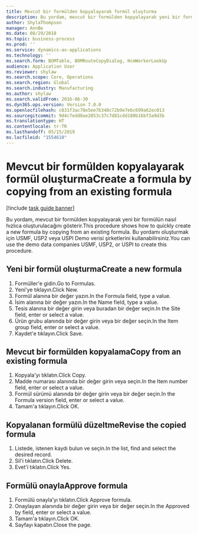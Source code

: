 ```yaml
---
title: Mevcut bir formülden kopyalayarak formül oluşturma
description: Bu yordam, mevcut bir formülden kopyalayarak yeni bir formülün nasıl hızlıca oluşturulacağını gösterir.
author: ShylaThompson
manager: AnnBe
ms.date: 08/29/2018
ms.topic: business-process
ms.prod: ''
ms.service: dynamics-ax-applications
ms.technology: ''
ms.search.form: BOMTable, BOMRouteCopyDialog, HcmWorkerLookUp
audience: Application User
ms.reviewer: shylaw
ms.search.scope: Core, Operations
ms.search.region: Global
ms.search.industry: Manufacturing
ms.author: shylaw
ms.search.validFrom: 2016-06-30
ms.dyn365.ops.version: Version 7.0.0
ms.openlocfilehash: c831f3ac78e5ee7b348c72b9e7ebc699a62ec013
ms.sourcegitcommit: 9d4c7edd0ae2053c37c7d81cdd180b16bf3a9d3b
ms.translationtype: HT
ms.contentlocale: tr-TR
ms.lasthandoff: 05/15/2019
ms.locfileid: "1554610"
---
```

# <a name="create-a-formula-by-copying-from-an-existing-formula"></a><span data-ttu-id="d3f88-103">Mevcut bir formülden kopyalayarak formül oluşturma</span><span class="sxs-lookup"><span data-stu-id="d3f88-103">Create a formula by copying from an existing formula</span></span>

[!include [task guide banner](../../includes/task-guide-banner.md)]

<span data-ttu-id="d3f88-104">Bu yordam, mevcut bir formülden kopyalayarak yeni bir formülün nasıl hızlıca oluşturulacağını gösterir.</span><span class="sxs-lookup"><span data-stu-id="d3f88-104">This procedure shows how to quickly create a new formula by copying from an existing formula.</span></span> <span data-ttu-id="d3f88-105">Bu yordamı oluşturmak için USMF, USP2 veya USPI Demo verisi şirketlerini kullanabilirsiniz.</span><span class="sxs-lookup"><span data-stu-id="d3f88-105">You can use the demo data companies USMF, USP2, or USPI to create this procedure.</span></span>


## <a name="create-a-new-formula"></a><span data-ttu-id="d3f88-106">Yeni bir formül oluşturma</span><span class="sxs-lookup"><span data-stu-id="d3f88-106">Create a new formula</span></span>
1. <span data-ttu-id="d3f88-107">Formüller'e gidin.</span><span class="sxs-lookup"><span data-stu-id="d3f88-107">Go to Formulas.</span></span>
2. <span data-ttu-id="d3f88-108">Yeni'ye tıklayın.</span><span class="sxs-lookup"><span data-stu-id="d3f88-108">Click New.</span></span>
3. <span data-ttu-id="d3f88-109">Formül alanına bir değer yazın.</span><span class="sxs-lookup"><span data-stu-id="d3f88-109">In the Formula field, type a value.</span></span>
4. <span data-ttu-id="d3f88-110">İsim alanına bir değer yazın.</span><span class="sxs-lookup"><span data-stu-id="d3f88-110">In the Name field, type a value.</span></span>
5. <span data-ttu-id="d3f88-111">Tesis alanına bir değer girin veya buradan bir değer seçin.</span><span class="sxs-lookup"><span data-stu-id="d3f88-111">In the Site field, enter or select a value.</span></span>
6. <span data-ttu-id="d3f88-112">Ürün grubu alanında bir değer girin veya bir değer seçin.</span><span class="sxs-lookup"><span data-stu-id="d3f88-112">In the Item group field, enter or select a value.</span></span>
7. <span data-ttu-id="d3f88-113">Kaydet'e tıklayın.</span><span class="sxs-lookup"><span data-stu-id="d3f88-113">Click Save.</span></span>

## <a name="copy-from-an-existing-formula"></a><span data-ttu-id="d3f88-114">Mevcut bir formülden kopyalama</span><span class="sxs-lookup"><span data-stu-id="d3f88-114">Copy from an existing formula</span></span>
1. <span data-ttu-id="d3f88-115">Kopyala'yı tıklatın.</span><span class="sxs-lookup"><span data-stu-id="d3f88-115">Click Copy.</span></span>
2. <span data-ttu-id="d3f88-116">Madde numarası alanında bir değer girin veya seçin.</span><span class="sxs-lookup"><span data-stu-id="d3f88-116">In the Item number field, enter or select a value.</span></span>
3. <span data-ttu-id="d3f88-117">Formül sürümü alanında bir değer girin veya bir değer seçin.</span><span class="sxs-lookup"><span data-stu-id="d3f88-117">In the Formula version field, enter or select a value.</span></span>
4. <span data-ttu-id="d3f88-118">Tamam'a tıklayın.</span><span class="sxs-lookup"><span data-stu-id="d3f88-118">Click OK.</span></span>

## <a name="revise-the-copied-formula"></a><span data-ttu-id="d3f88-119">Kopyalanan formülü düzeltme</span><span class="sxs-lookup"><span data-stu-id="d3f88-119">Revise the copied formula</span></span>
1. <span data-ttu-id="d3f88-120">Listede, istenen kaydı bulun ve seçin.</span><span class="sxs-lookup"><span data-stu-id="d3f88-120">In the list, find and select the desired record.</span></span>
2. <span data-ttu-id="d3f88-121">Sil'i tıklatın.</span><span class="sxs-lookup"><span data-stu-id="d3f88-121">Click Delete.</span></span>
3. <span data-ttu-id="d3f88-122">Evet'i tıklatın.</span><span class="sxs-lookup"><span data-stu-id="d3f88-122">Click Yes.</span></span>

## <a name="approve-formula"></a><span data-ttu-id="d3f88-123">Formülü onayla</span><span class="sxs-lookup"><span data-stu-id="d3f88-123">Approve formula</span></span>
1. <span data-ttu-id="d3f88-124">Formülü onayla’yı tıklatın.</span><span class="sxs-lookup"><span data-stu-id="d3f88-124">Click Approve formula.</span></span>
2. <span data-ttu-id="d3f88-125">Onaylayan alanında bir değer girin veya bir değer seçin.</span><span class="sxs-lookup"><span data-stu-id="d3f88-125">In the Approved by field, enter or select a value.</span></span>
3. <span data-ttu-id="d3f88-126">Tamam'a tıklayın.</span><span class="sxs-lookup"><span data-stu-id="d3f88-126">Click OK.</span></span>
4. <span data-ttu-id="d3f88-127">Sayfayı kapatın.</span><span class="sxs-lookup"><span data-stu-id="d3f88-127">Close the page.</span></span>

